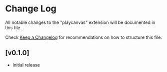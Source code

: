 # Change Log

All notable changes to the "playcanvas" extension will be documented in this file.

Check [Keep a Changelog](http://keepachangelog.com/) for recommendations on how to structure this file.

## [v0.1.0]

- Initial release